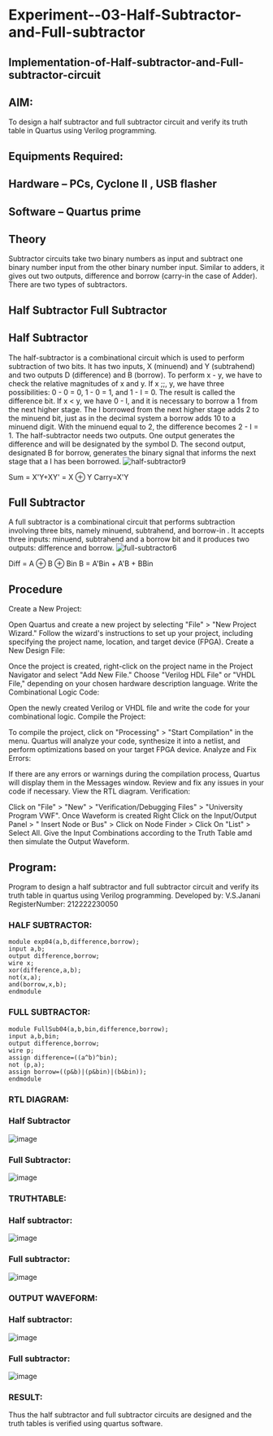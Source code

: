 # Experiment--03-Half-Subtractor-and-Full-subtractor
## Implementation-of-Half-subtractor-and-Full-subtractor-circuit
## AIM:
To design a half subtractor and full subtractor circuit and verify its truth table in Quartus using Verilog programming.

## Equipments Required:
## Hardware – PCs, Cyclone II , USB flasher
## Software – Quartus prime
## Theory
Subtractor circuits take two binary numbers as input and subtract one binary number input from the other binary number input. Similar to adders, it gives out two outputs, difference and borrow (carry-in the case of Adder). There are two types of subtractors.

## Half Subtractor Full Subtractor
## Half Subtractor
The half-subtractor is a combinational circuit which is used to perform subtraction of two bits. It has two inputs, X (minuend) and Y (subtrahend) and two outputs D (difference) and B (borrow). To perform x - y, we have to check the relative magnitudes of x and y. If x ;;, y, we have three possibilities: 0 - 0 = 0, 1 - 0 = 1, and 1 - I = 0. The result is called the difference bit. If x < y, we have 0 - I, and it is necessary to borrow a 1 from the next higher stage. The I borrowed from the next higher stage adds 2 to the minuend bit, just as in the decimal system a borrow adds 10 to a minuend digit. With the minuend equal to 2, the difference becomes 2 - I = 1. The half-subtractor needs two outputs. One output generates the difference and will be designated by the symbol D. The second output, designated B for borrow, generates the binary signal that informs the next stage that a I has been borrowed.
![half-subtractor9](https://user-images.githubusercontent.com/36288975/166112538-58c3bc7c-ee5d-4e6a-ac8d-8e8328efe27a.png)


Sum = X'Y+XY' = X ⊕ Y
Carry=X'Y

## Full Subtractor
A full subtractor is a combinational circuit that performs subtraction involving three bits, namely minuend, subtrahend, and borrow-in . It accepts three inputs: minuend, subtrahend and a borrow bit and it produces two outputs: difference and borrow. 
![full-subtractor6](https://user-images.githubusercontent.com/36288975/166112541-24c68359-3de8-4674-ae22-8272ffc385ed.png)


Diff = A ⊕ B ⊕ Bin B = A'Bin + A'B + BBin

## Procedure
Create a New Project:

Open Quartus and create a new project by selecting "File" > "New Project Wizard." Follow the wizard's instructions to set up your project, including specifying the project name, location, and target device (FPGA). Create a New Design File:

Once the project is created, right-click on the project name in the Project Navigator and select "Add New File." Choose "Verilog HDL File" or "VHDL File," depending on your chosen hardware description language. Write the Combinational Logic Code:

Open the newly created Verilog or VHDL file and write the code for your combinational logic. Compile the Project:

To compile the project, click on "Processing" > "Start Compilation" in the menu. Quartus will analyze your code, synthesize it into a netlist, and perform optimizations based on your target FPGA device. Analyze and Fix Errors:

If there are any errors or warnings during the compilation process, Quartus will display them in the Messages window. Review and fix any issues in your code if necessary. View the RTL diagram. Verification:

Click on "File" > "New" > "Verification/Debugging Files" > "University Program VWF". Once Waveform is created Right Click on the Input/Output Panel > " Insert Node or Bus" > Click on Node Finder > Click On "List" > Select All. Give the Input Combinations according to the Truth Table amd then simulate the Output Waveform.


## Program:

Program to design a half subtractor and full subtractor circuit and verify its truth table in quartus using Verilog programming.
Developed by: V.S.Janani
RegisterNumber: 212222230050

### HALF SUBTRACTOR:
```
module exp04(a,b,difference,borrow);
input a,b;
output difference,borrow;
wire x;
xor(difference,a,b);
not(x,a);
and(borrow,x,b);
endmodule
```
### FULL SUBTRACTOR:
```
module FullSub04(a,b,bin,difference,borrow);
input a,b,bin;
output difference,borrow;
wire p;
assign difference=((a^b)^bin);
not (p,a);
assign borrow=((p&b)|(p&bin)|(b&bin));
endmodule
```
### RTL DIAGRAM:
### Half Subtractor
![image](https://github.com/janani225/Experiment--03-Half-Subtractor-and-Full-subtractor/assets/113497333/2d4fad74-cf54-4cb1-9138-ffb6dbfd659c)

### Full Subtractor:
![image](https://github.com/janani225/Experiment--03-Half-Subtractor-and-Full-subtractor/assets/113497333/669ac129-9473-4077-95e9-c6922bd34074)

### TRUTHTABLE:
### Half subtractor:
![image](https://github.com/janani225/Experiment--03-Half-Subtractor-and-Full-subtractor/assets/113497333/3678d86a-4b9e-414c-8763-af5824fd408d)

### Full subtractor:
![image](https://github.com/janani225/Experiment--03-Half-Subtractor-and-Full-subtractor/assets/113497333/e310d689-6051-4766-9c3e-85722853d67e)

### OUTPUT WAVEFORM:
### Half subtractor:
![image](https://github.com/janani225/Experiment--03-Half-Subtractor-and-Full-subtractor/assets/113497333/833ced1a-0db1-473d-b95a-1bffc4a080a4)
### Full subtractor:
![image](https://github.com/janani225/Experiment--03-Half-Subtractor-and-Full-subtractor/assets/113497333/87741905-2a7e-473f-80fe-25a7c8e22031)
### RESULT:
Thus the half subtractor and full subtractor circuits are designed and the truth tables is verified using quartus software.

